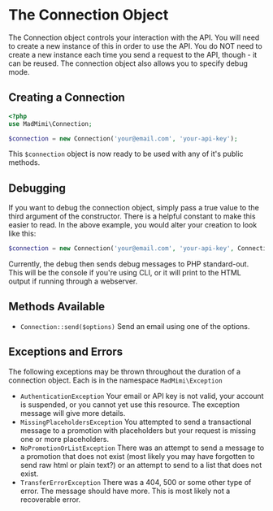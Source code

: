 # The Connection Object

The Connection object controls your interaction with the API.  You will need to create a new instance of this in order
to use the API.  You do NOT need to create a new instance each time you send a request to the API, though - it can
be reused.  The connection object also allows you to specify debug mode.

## Creating a Connection

```php
<?php
use MadMimi\Connection;

$connection = new Connection('your@email.com', 'your-api-key');
```

This `$connection` object is now ready to be used with any of it's public methods.

## Debugging

If you want to debug the connection object, simply pass a true value to the third argument of the constructor.  There
is a helpful constant to make this easier to read.  In the above example, you would alter your creation to look like this:

```php
$connection = new Connection('your@email.com', 'your-api-key', Connection::ENABLE_DEBUG);
```

Currently, the debug then sends debug messages to PHP standard-out.  This will be the console if you're using CLI, or
it will print to the HTML output if running through a webserver.

## Methods Available

- `Connection::send($options)` Send an email using one of the options.

## Exceptions and Errors

The following exceptions may be thrown throughout the duration of a connection object.  Each is in the namespace
`MadMimi\Exception`

- `AuthenticationException` Your email or API key is not valid, your account is suspended, or you cannot yet use this resource.  The exception message will give more details.
- `MissingPlaceholdersException` You attempted to send a transactional message to a promotion with placeholders but your request is missing one or more placeholders.
- `NoPromotionOrListException` There was an attempt to send a message to a promotion that does not exist (most likely you may have forgotten to send raw html or plain text?) or an attempt to send to a list that does not exist.
- `TransferErrorException` There was a 404, 500 or some other type of error.  The message should have more.  This is most likely not a recoverable error.
